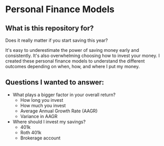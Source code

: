 # Personal Finance Models

## What is this repository for?
Does it really matter if you start saving this year? 

It's easy to underestimate the power of saving money early and consistently. It's also overwhelming choosing how to invest your money. I created these personal finance models to understand the different outcomes depending on when, how, and where I put my money. 

## Questions I wanted to answer: 
* What plays a bigger factor in your overall return? 
  * How long you invest
  * How much you invest
  * Average Annual Growth Rate (AAGR)
  * Variance in AAGR
* Where should I invest my savings?
  * 401k 
  * Roth 401k
  * Brokerage account
